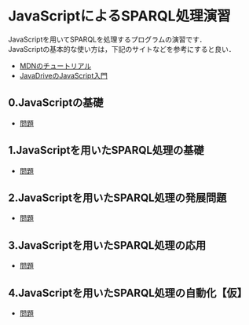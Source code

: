 # JavaScriptによるSPARQL処理演習
JavaScriptを用いてSPARQLを処理するプログラムの演習です．  
JavaScriptの基本的な使い方は，下記のサイトなどを参考にすると良い．
- [MDNのチュートリアル](https://developer.mozilla.org/ja/docs/Learn/Getting_started_with_the_web/JavaScript_basics)
- [JavaDriveのJavaScript入門](https://www.javadrive.jp/javascript/)  
 
## 0.JavaScriptの基礎
- [問題](https://github.com/oecu-kozaki-lab/JS-SPARQL-Exercise/blob/main/JS-Basic.md)  

## 1.JavaScriptを用いたSPARQL処理の基礎
- [問題](https://github.com/oecu-kozaki-lab/JS-SPARQL-Exercise/blob/main/JS-SPARQL-Basic.md)


## 2.JavaScriptを用いたSPARQL処理の発展問題
- [問題](https://github.com/oecu-kozaki-lab/JS-SPARQL-Exercise/blob/main/JS-SPARQL-Dev.md)

## 3.JavaScriptを用いたSPARQL処理の応用
- [問題](https://github.com/oecu-kozaki-lab/JS-SPARQL-Exercise/blob/main/JS-SPARQL-Appl.md)

## 4.JavaScriptを用いたSPARQL処理の自動化【仮】
- [問題](https://github.com/oecu-kozaki-lab/JS-SPARQL-Exercise/blob/main/JS-SPARQL-Auto.md)

